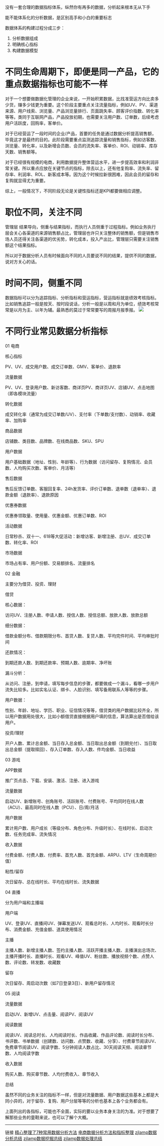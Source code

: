 没有一套合理的数据指标体系，纵然你有再多的数据，分析起来根本无从下手

能不能体系化的分析数据，是区别高手和小白的重要标志

数据体系的构建过程分成三步：
1. 分析数据组成
2. 明确核心指标
3. 构建数据模型

# 不同生命周期下，即便是同一产品，它的重点数据指标也可能不一样
对于一个想要做数据化管理的企业来说，一开始积累数据，比找准营运方向比卖多少货，赚多少钱更为重要。这个阶段主要重点关注流量指标，例如UV、PV、渠道来源、用户线索、浏览量、产品浏览量排行、页面跳失率、顾客评价指数、转化率等等。类同于互联网产品，产品投放初期，也需要关注用户数、订单数，后续考虑用户活跃度，回购率，客单价。

对于已经营运了一段时间的企业/产品，首要的任务是通过数据分析提高销售额，毕竟这才是最终的目的。此阶段需要重点监测追踪流量和销售指标，例如访客数、浏览量、转化率，以及新增会员数、会员的流失率、客单价、ROI、动销率、库存天数、销售额等。

对于已经很有规模的电商，利用数据提升整体营运水平，进一步提高效率和利润非常关键。所以重点应放在关键节点的指标，除去以上，还有他复购率、流失率、留存率、利润率、ROL、新客成本等。因为这个时候拉新很困难，因此会员的留存和复购就显得尤为重要。

综上，一般情况下，不同阶段无论是关键性指标还是KPI都要做相应调整。


# 职位不同，关注不同

管理层 结果导向，侧重与结果指标，而执行人员侧重于过程指标。例如业务执行层会关心各渠道的来源销售额占比，管理层也许只关注整体的销售额，但是销售市场人员还得关注各渠道的优劣势，转化成本，投入产出比，管理层只需要关注销售额这个结果指标。

所以对于数据分析人员有时候面向不同的人员要说不同的结果，提供不同的数据，说对方关心的话。


# 时间不同，侧重不同

数据指标可以分为追踪指标、分析指标和营运指标，营运指标就是绩效考核指标。比如销售追踪一般是按天、按时段说话，分析一般是以周和月为单位，绩效考核常常是以月为主、以年为辅。最熟悉的莫过于常常要写的周报月报季报。
![](http://p3.pstatp.com/large/28920001ba2ac23c408a)

# 不同行业常见数据分析指标
01 电商

核心指标

PV、UV、成交用户数、成交订单数、GMV、客单价、退款率

流量数据

PV、UV、登录用户数、新访客数、商详页PV、商详页UV、店铺UV、点击地图（即各模块流量）

转化数据

成交转化率（通常为成交订单数/UV）、支付率（下单数/支付数）、动销率、收藏率、加购率

商品数据

店铺数、类目数、品牌数、在线商品数、SKU、SPU

用户数据

用户基础数据（地址、性别、年龄等）、行为数据（访问留存、复购情况、会员数、人均购买次数、客单价、月活等）

售后数据

售后反馈订单数、客服回复率、24h发货率、评价订单数、退单数（退单率）、退款金额（退款率）、退款原因

优惠券数据

优惠券领取量、使用量、优惠金额、优惠订单数、ROI

活动数据

日常秒杀、双十一、618等大促活动：新增访客、新增注册、总UV、成交订单数、转化率、ROI

市场数据

市场占有率、用户份额、交易额排名、流量排名



02 金融

主要分为借贷、投资、理财

借贷

核心数据：

访问UV、注册人数、申请人数、授信人数、授信总额、放款人数、放款总额

细分数据：

借款金额分布、借款期限分布、首贷人数、复贷人数、平均完件时间、平均审批时间

还款情况：

到期还款人数、到期还款率、预期人数、逾期率、净坏账

漏斗分析：

从访问、注册，到申请，填写每步信息的步骤，都要做成一个漏斗，看哪一步用户流失比较多。比如实名认证、绑卡、人脸识别、填写备用联系人等等的步骤。

用户数据：

性别、年龄、地址、学历、职业、征信情况等等，借贷类的用户数据比较齐全，所以用户数据用处很大，比如小额借贷直接根据用户填的信息，算法算出是否借给该用户。

投资/理财

开户人数、累计总金额、当日存入总金额、当日取出总金额（到期兑付）、当日取出总金额（提取赎回）、存入订单数、存入人数、件均金额、当日收益



03 游戏

APP数据

推广页点击、下载、安装、激活、注册、进入游戏

流量数据

启动UV、新增账号、创角账号、活跃账号、付费账号、平均同时在线人数（ACU）、最高同时在线人数（PCU）、日/周/月活

用户数据

累计用户数、用户成长（等级分布、角色分布、升级时长）、在线时长、启动次数、任务完成率、流失情况

收入数据

付费金额、付费人数、付费率、首充人数、首充金额、ARPU、LTV（生命周期价值）

粘性/留存

次日留存、总在线时长、平均在线时长、流失数据



04 直播

分为用户端和主播端

用户端

UV、登录UV、直播间UV、弹幕发送UV、观看总时长、人均时长、观看时长分布、消费金额、充值金额、道具使用情况

主播

主播人数、新增主播人数、签约主播人数、活跃开播主播人数、主播演出总场次、主播开播时长、直播时长、观看UV、峰值UV、粉丝数、播放视频个数、点赞人数、评论数、转发数、收藏数

留存

次日留存、周启动次数（如7日登录3日）、新用户留存情况



05 阅读

流量数据

启动UV、新增UV、点击量、阅读PV、阅读UV

阅读数据

阅读UV、阅读总时长、人均阅读时长、作品收藏、作品评论数、阅读时长分布、书评数、书单数据（创建数、访问数、点赞数、收藏、分享）、付费章节阅读UV、免费章节阅读UV、阅读字数、5分钟阅读人数占比、30天阅读天频、阅读章节数、人均阅读字数

收入数据

购买人数、购买章节数、人均付费收入、章节收入



总结

虽然不同的业务关注的指标不一样，但是对流量数据、用户数据这些基本上都是大同小异的，对于留存、复购、用户分层等等的分析也基本上各个业务都会有。

上面列出的各指标，可能也不全面，实际的要以业务本身关注的为准。对于想要了解那些业务的童鞋来说，也可以了解个大概。


---
链接
[精心整理了7种常用数据分析方法](https://blog.csdn.net/a934079371/article/details/102982636?utm_medium=distribute.pc_relevant.none-task-blog-2%7Edefault%7EBlogCommendFromMachineLearnPai2%7Edefault-3.vipsorttest&depth_1-utm_source=distribute.pc_relevant.none-task-blog-2%7Edefault%7EBlogCommendFromMachineLearnPai2%7Edefault-3.vipsorttest)
[电商数据分析方法和指标整理](https://blog.csdn.net/zjlamp/article/details/82765050?utm_medium=distribute.pc_relevant.none-task-blog-2%7Edefault%7EBlogCommendFromMachineLearnPai2%7Edefault-2.vipsorttest&depth_1-utm_source=distribute.pc_relevant.none-task-blog-2%7Edefault%7EBlogCommendFromMachineLearnPai2%7Edefault-2.vipsorttest)
[zjlamp数据分析总结](https://blog.csdn.net/zjlamp/category_7886712.html)
[zjlamp数据挖掘总结](https://blog.csdn.net/zjlamp/category_7927464.html)
[zjlamp数据处理总结](https://blog.csdn.net/zjlamp/category_7894425.html)
[]()
[]()
[]()



